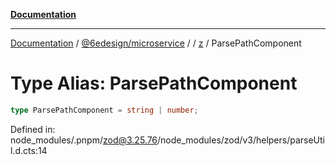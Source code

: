 [**Documentation**](../../../../../README.md)

***

[Documentation](../../../../../README.md) / [@6edesign/microservice](../../../README.md) / [](../../../README.md) / [z](../README.md) / ParsePathComponent

# Type Alias: ParsePathComponent

```ts
type ParsePathComponent = string | number;
```

Defined in: node\_modules/.pnpm/zod@3.25.76/node\_modules/zod/v3/helpers/parseUtil.d.cts:14
